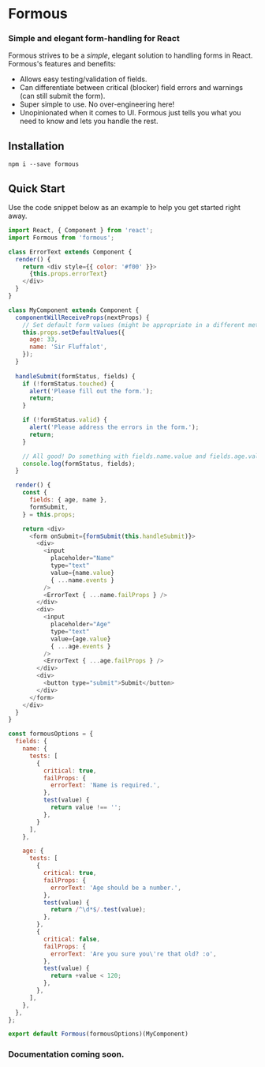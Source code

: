 # Formous

### Simple and elegant form-handling for React

Formous strives to be a _simple_, elegant solution to handling forms in React. Formous's features and benefits:

* Allows easy testing/validation of fields.
* Can differentiate between critical (blocker) field errors and warnings (can still submit the form).
* Super simple to use. No over-engineering here!
* Unopinionated when it comes to UI. Formous just tells you what you need to know and lets you handle the rest.

## Installation

    npm i --save formous

## Quick Start

Use the code snippet below as an example to help you get started right away.

```js
import React, { Component } from 'react';
import Formous from 'formous';

class ErrorText extends Component {
  render() {
    return <div style={{ color: '#f00' }}>
      {this.props.errorText}
    </div>
  }
}

class MyComponent extends Component {
  componentWillReceiveProps(nextProps) {
  	// Set default form values (might be appropriate in a different method
  	this.props.setDefaultValues({
  	  age: 33,
  	  name: 'Sir Fluffalot',
  	});
  }
  
  handleSubmit(formStatus, fields) {
    if (!formStatus.touched) {
      alert('Please fill out the form.');
      return;
    }

    if (!formStatus.valid) {
      alert('Please address the errors in the form.');
      return;
    }

    // All good! Do something with fields.name.value and fields.age.value
    console.log(formStatus, fields);
  }

  render() {
    const {
      fields: { age, name },
      formSubmit,
    } = this.props;

    return <div>
      <form onSubmit={formSubmit(this.handleSubmit)}>
        <div>
          <input
            placeholder="Name"
            type="text"
            value={name.value}
            { ...name.events }
          />
          <ErrorText { ...name.failProps } />
        </div>
        <div>
          <input
            placeholder="Age"
            type="text"
            value={age.value}
            { ...age.events }
          />
          <ErrorText { ...age.failProps } />
        </div>
        <div>
          <button type="submit">Submit</button>
        </div>
      </form>
    </div>
  }
}

const formousOptions = {
  fields: {
    name: {
      tests: [
        {
          critical: true,
          failProps: {
            errorText: 'Name is required.',
          },
          test(value) {
            return value !== '';
          },
        }
      ],
    },

    age: {
      tests: [
        {
          critical: true,
          failProps: {
            errorText: 'Age should be a number.',
          },
          test(value) {
            return /^\d*$/.test(value);
          },
        },
        {
          critical: false,
          failProps: {
            errorText: 'Are you sure you\'re that old? :o',
          },
          test(value) {
            return +value < 120;
          },
        },
      ],
    },
  },
};

export default Formous(formousOptions)(MyComponent)
```

### Documentation coming soon.

